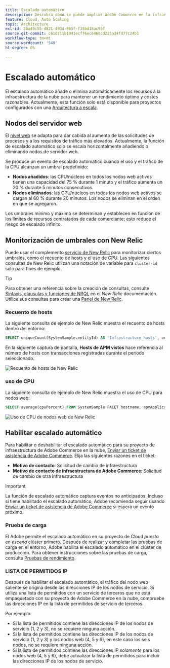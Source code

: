 ```yaml
---
title: Escalado automático
description: Descubra cómo se puede ampliar Adobe Commerce en la infraestructura en la nube para satisfacer las demandas de recursos.
feature: Cloud, Auto Scaling
topic: Architecture
exl-id: 2ba49c55-d821-4934-965f-f35bd18ac95f
source-git-commit: c61d711b1041ecf76ec6468cd225a34fd77c24b1
workflow-type: tm+mt
source-wordcount: '549'
ht-degree: 0%

---
```


# Escalado automático

El escalado automático añade o elimina automáticamente los recursos a la infraestructura de la nube para mantener un rendimiento óptimo y costes razonables. Actualmente, esta función solo está disponible para proyectos configurados con una [Arquitectura a escala](scaled-architecture.md).

## Nodos del servidor web

El [nivel web](scaled-architecture.md#web-tier) se adapta para dar cabida al aumento de las solicitudes de procesos y a los requisitos de tráfico más elevados. Actualmente, la función de escalado automático solo se escala horizontalmente añadiendo o eliminando nodos de servidor web.

Se produce un evento de escalado automático cuando el uso y el tráfico de la CPU alcanzan un umbral predefinido:

- **Nodos añadidos**: las CPU/núcleos en todos los nodos web activos tienen una capacidad del 75 % durante 1 minuto y el tráfico aumenta un 20 % durante 5 minutos consecutivos.
- **Nodos eliminados**: las CPU/núcleos en todos los nodos web activos se cargan al 60 % durante 20 minutos. Los nodos se eliminan en el orden en que se agregaron.

Los umbrales mínimo y máximo se determinan y establecen en función de los límites de recursos contratados de cada comerciante; esto reduce el riesgo de escalado infinito.

## Monitorización de umbrales con New Relic

Puede usar el complemento [servicio de New Relic](../monitor/new-relic-service.md) para monitorizar ciertos umbrales, como el recuento de hosts y el uso de CPU. Las siguientes consultas de New Relic utilizan una notación de variable para `cluster-id` solo para fines de ejemplo.

>[!TIP]
>
>Para obtener una referencia sobre la creación de consultas, consulte [Sintaxis, cláusulas y funciones de NRQL](https://docs.newrelic.com/docs/query-your-data/nrql-new-relic-query-language/get-started/nrql-syntax-clauses-functions/) en el _New Relic_ documentación.
>Utilice sus consultas para crear una [Panel de New Relic](https://docs.newrelic.com/docs/query-your-data/explore-query-data/dashboards/introduction-dashboards/).

### Recuento de hosts

La siguiente consulta de ejemplo de New Relic muestra el recuento de hosts dentro del entorno:

```sql
SELECT uniqueCount(SystemSample.entityId) AS 'Infrastructure hosts', uniqueCount(Transaction.host) AS 'APM hosts seen' FROM SystemSample, Transaction where (Transaction.appName = 'cluster-id_stg' AND Transaction.transactionType = 'Web') OR SystemSample.apmApplicationNames LIKE '%|cluster-id_stg|%' TIMESERIES SINCE 3 HOURS AGO
```

En la siguiente captura de pantalla, **Hosts de APM vistos** hace referencia al número de hosts con transacciones registradas durante el período seleccionado.

![Recuento de hosts de New Relic](../../assets/new-relic/host-count.png)

### uso de CPU

La siguiente consulta de ejemplo de New Relic muestra el uso de CPU para nodos web:

```sql
SELECT average(cpuPercent) FROM SystemSample FACET hostname, apmApplicationNames WHERE instanceType LIKE 'c%' TIMESERIES SINCE 3 HOURS AGO
```

![Uso de CPU de nodos web de New Relic](../../assets/new-relic/web-node-cpu-usage.png)

## Habilitar escalado automático

Para habilitar o deshabilitar el escalado automático para su proyecto de infraestructura de Adobe Commerce en la nube, [Enviar un ticket de asistencia de Adobe Commerce](https://experienceleague.adobe.com/docs/commerce-knowledge-base/kb/help-center-guide/magento-help-center-user-guide.html#submit-ticket). Elija las siguientes razones en el ticket:

- **Motivo de contacto**: Solicitud de cambio de infraestructura
- **Motivo de contacto de infraestructura de Adobe Commerce**: Solicitud de cambio de otra infraestructura

>[!IMPORTANT]
>
>La función de escalado automático captura eventos no anticipados. Incluso si tiene habilitado el escalado automático, Adobe recomienda seguir usando [Enviar un ticket de asistencia de Adobe Commerce](https://experienceleague.adobe.com/docs/commerce-knowledge-base/kb/help-center-guide/magento-help-center-user-guide.html#submit-ticket) si espera un evento próximo.

### Prueba de carga

El Adobe permite el escalado automático en su proyecto de Cloud _puesta en escena_ clúster primero. Después de realizar y completar las pruebas de carga en el entorno, Adobe habilita el escalado automático en el clúster de producción. Para obtener instrucciones sobre las pruebas de carga, consulte [Pruebas de rendimiento](../launch/checklist.md#performance-testing).

### LISTA DE PERMITIDOS IP

Después de habilitar el escalado automático, el tráfico del nodo web saliente se origina desde las direcciones IP de los nodos de servicio. Si utiliza una lista de permitidos con un servicio de terceros que no está empaquetado con su proyecto de Adobe Commerce en la nube, compruebe las direcciones IP en la lista de permitidos de servicio de terceros.

Por ejemplo:

- Si la lista de permitidos contiene las direcciones IP de los nodos de servicio (1, 2 y 3), no se requiere ninguna acción.
- Si la lista de permitidos contiene las direcciones IP de los nodos de servicio (1, 2 y 3) y los nodos web (4, 5 y 6), en este caso los seis nodos, no se requiere ninguna acción.
- Si la lista de permitidos contiene las direcciones IP _solamente_ para los nodos web (4, 5 y 6), debe actualizar la lista de permitidos para incluir las direcciones IP de los nodos de servicio.
